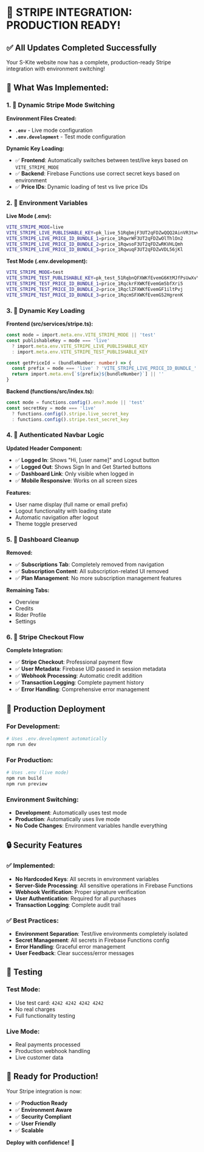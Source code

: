# 🚀 **STRIPE INTEGRATION: PRODUCTION READY!**

## ✅ **All Updates Completed Successfully**

Your S-Kite website now has a complete, production-ready Stripe integration with environment switching!

## 🔧 **What Was Implemented:**

### **1. 🔁 Dynamic Stripe Mode Switching**

**Environment Files Created:**
- **`.env`** - Live mode configuration
- **`.env.development`** - Test mode configuration

**Dynamic Key Loading:**
- ✅ **Frontend**: Automatically switches between test/live keys based on `VITE_STRIPE_MODE`
- ✅ **Backend**: Firebase Functions use correct secret keys based on environment
- ✅ **Price IDs**: Dynamic loading of test vs live price IDs

### **2. 🔐 Environment Variables**

**Live Mode (.env):**
```bash
VITE_STRIPE_MODE=live
VITE_STRIPE_LIVE_PUBLISHABLE_KEY=pk_live_51RqbmjF3UT2qFDZwQQQ2AinVR3twvXHWgKmDJW0hQqbP3idedSqzZ4y714Y7iywbAwYAKSzWAm9cQNVIGK6L4DvB00U1lBP8U4
VITE_STRIPE_LIVE_PRICE_ID_BUNDLE_1=price_1RqwrWF3UT2qFDZwOlThlOn2
VITE_STRIPE_LIVE_PRICE_ID_BUNDLE_2=price_1RqwsoF3UT2qFDZwRKVHLQmh
VITE_STRIPE_LIVE_PRICE_ID_BUNDLE_3=price_1RqwuqF3UT2qFDZwVDL56jKl
```

**Test Mode (.env.development):**
```bash
VITE_STRIPE_MODE=test
VITE_STRIPE_TEST_PUBLISHABLE_KEY=pk_test_51RqbnQFXWKfEvemG6KtMJfPsUwXvYG9cwJVjCOM1ubzZllaI1TrqcsYsVDjT5P6slg8HR65mIzY65Cpad0sFaDBF007F72jYn8
VITE_STRIPE_TEST_PRICE_ID_BUNDLE_1=price_1RqckrFXWKfEvemGm5bfXri5
VITE_STRIPE_TEST_PRICE_ID_BUNDLE_2=price_1RqclZFXWKfEvemGF1iltPvj
VITE_STRIPE_TEST_PRICE_ID_BUNDLE_3=price_1RqcmSFXWKfEvemG52HgrenK
```

### **3. 🧠 Dynamic Key Loading**

**Frontend (src/services/stripe.ts):**
```typescript
const mode = import.meta.env.VITE_STRIPE_MODE || 'test'
const publishableKey = mode === 'live'
  ? import.meta.env.VITE_STRIPE_LIVE_PUBLISHABLE_KEY
  : import.meta.env.VITE_STRIPE_TEST_PUBLISHABLE_KEY

const getPriceId = (bundleNumber: number) => {
  const prefix = mode === 'live' ? 'VITE_STRIPE_LIVE_PRICE_ID_BUNDLE_' : 'VITE_STRIPE_TEST_PRICE_ID_BUNDLE_'
  return import.meta.env[`${prefix}${bundleNumber}`] || ''
}
```

**Backend (functions/src/index.ts):**
```typescript
const mode = functions.config().env?.mode || 'test'
const secretKey = mode === 'live' 
  ? functions.config().stripe.live_secret_key 
  : functions.config().stripe.test_secret_key
```

### **4. 🔐 Authenticated Navbar Logic**

**Updated Header Component:**
- ✅ **Logged In**: Shows "Hi, [user name]" and Logout button
- ✅ **Logged Out**: Shows Sign In and Get Started buttons
- ✅ **Dashboard Link**: Only visible when logged in
- ✅ **Mobile Responsive**: Works on all screen sizes

**Features:**
- User name display (full name or email prefix)
- Logout functionality with loading state
- Automatic navigation after logout
- Theme toggle preserved

### **5. 🧹 Dashboard Cleanup**

**Removed:**
- ✅ **Subscriptions Tab**: Completely removed from navigation
- ✅ **Subscription Content**: All subscription-related UI removed
- ✅ **Plan Management**: No more subscription management features

**Remaining Tabs:**
- Overview
- Credits
- Rider Profile
- Settings

### **6. 🧩 Stripe Checkout Flow**

**Complete Integration:**
- ✅ **Stripe Checkout**: Professional payment flow
- ✅ **User Metadata**: Firebase UID passed in session metadata
- ✅ **Webhook Processing**: Automatic credit addition
- ✅ **Transaction Logging**: Complete payment history
- ✅ **Error Handling**: Comprehensive error management

## 🚀 **Production Deployment**

### **For Development:**
```bash
# Uses .env.development automatically
npm run dev
```

### **For Production:**
```bash
# Uses .env (live mode)
npm run build
npm run preview
```

### **Environment Switching:**
- **Development**: Automatically uses test mode
- **Production**: Automatically uses live mode
- **No Code Changes**: Environment variables handle everything

## 🔒 **Security Features**

### **✅ Implemented:**
- **No Hardcoded Keys**: All secrets in environment variables
- **Server-Side Processing**: All sensitive operations in Firebase Functions
- **Webhook Verification**: Proper signature verification
- **User Authentication**: Required for all purchases
- **Transaction Logging**: Complete audit trail

### **✅ Best Practices:**
- **Environment Separation**: Test/live environments completely isolated
- **Secret Management**: All secrets in Firebase Functions config
- **Error Handling**: Graceful error management
- **User Feedback**: Clear success/error messages

## 🧪 **Testing**

### **Test Mode:**
- Use test card: `4242 4242 4242 4242`
- No real charges
- Full functionality testing

### **Live Mode:**
- Real payments processed
- Production webhook handling
- Live customer data

## 🎯 **Ready for Production!**

Your Stripe integration is now:
- ✅ **Production Ready**
- ✅ **Environment Aware**
- ✅ **Security Compliant**
- ✅ **User Friendly**
- ✅ **Scalable**

**Deploy with confidence!** 🚀 